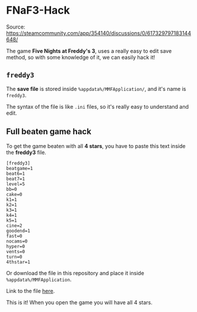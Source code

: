 # FNaF3-Hack
Source: https://steamcommunity.com/app/354140/discussions/0/617329797183144648/

The game **Five Nights at Freddy's 3**, uses a really easy to edit save method, so with some knowledge of it, we can easily hack it!

## `freddy3`
The **save file** is stored inside `%appdata%/MMFApplication/`, and it's name is `freddy3`.

The syntax of the file is like `.ini` files, so it's really easy to understand and edit.

## Full beaten game hack
To get the game beaten with all **4 stars**, you have to paste this text inside the **freddy3** file.
```
[freddy3]
beatgame=1
beat6=1
beat7=1
level=5
bb=0
cake=0
k1=1
k2=1
k3=1
k4=1
k5=1
cine=2
goodend=1
fast=0
nocams=0
hyper=0
vents=0
turn=0
4thstar=1
```

Or download the file in this repository and place it inside `%appdata%/MMFApplication`.

Link to the file [here](https://github.com/Fonta22/FNaF3-Hack/blob/main/freddy3).

This is it! When you open the game you will have all 4 stars.
